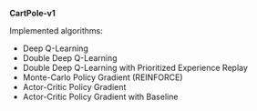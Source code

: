 **CartPole-v1**

Implemented algorithms:
* Deep Q-Learning
* Double Deep Q-Learning
* Double Deep Q-Learning with Prioritized Experience Replay
* Monte-Carlo Policy Gradient (REINFORCE)
* Actor-Critic Policy Gradient
* Actor-Critic Policy Gradient with Baseline
